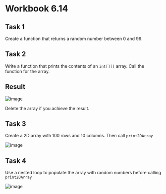 # Workbook 6.14

## Task 1
Create a function that returns a random number between 0 and 99.

## Task 2
Write a function that prints the contents of an <code>int[][]</code> array. Call the function for the array.

## Result

![image](https://github.com/emtaylor1993/Udemy-Courses/assets/93065901/75f2f133-4607-4dd3-92c4-2e39f6d151e4)

Delete the array if you achieve the result.

## Task 3
Create a 2D array with 100 rows and 10 columns. Then call <code>print2DArray</code><br>

![image](https://github.com/emtaylor1993/Udemy-Courses/assets/93065901/9689a0d0-bffa-4c6c-a3f8-f45cddf6cbe9)

## Task 4
Use a nested loop to populate the array with random numbers before calling <code>print2DArray</code><br>

![image](https://github.com/emtaylor1993/Udemy-Courses/assets/93065901/bdabbb35-a211-40eb-bf33-e2e57a36fbba)
